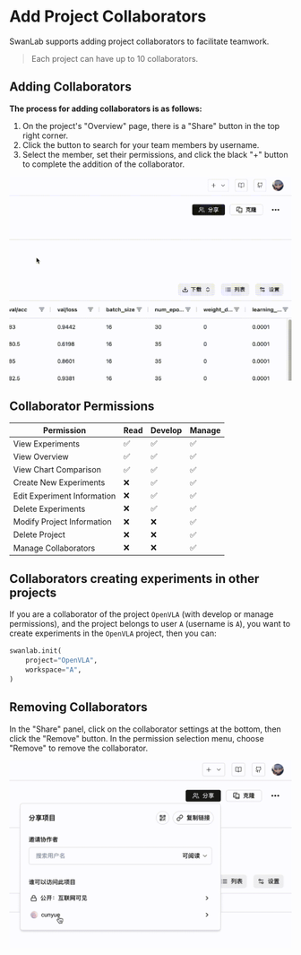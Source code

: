 # Add Project Collaborators

SwanLab supports adding project collaborators to facilitate teamwork.

> Each project can have up to 10 collaborators.

## Adding Collaborators

**The process for adding collaborators is as follows:**

1. On the project's "Overview" page, there is a "Share" button in the top right corner.
2. Click the button to search for your team members by username.
3. Select the member, set their permissions, and click the black "+" button to complete the addition of the collaborator.

![](./add-collaborator/shared.gif)

## Collaborator Permissions

| Permission | Read | Develop | Manage |
| --- | --- | --- | --- |
| View Experiments | ✅ | ✅ | ✅ |
| View Overview | ✅ | ✅ | ✅ |
| View Chart Comparison | ✅ | ✅ | ✅ |
| Create New Experiments | ❌ | ✅ | ✅ |
| Edit Experiment Information | ❌ | ✅ | ✅ |
| Delete Experiments | ❌ | ✅ | ✅ |
| Modify Project Information | ❌ | ❌ | ✅ |
| Delete Project | ❌ | ❌ | ✅ |
| Manage Collaborators | ❌ | ❌ | ✅ |

## Collaborators creating experiments in other projects

If you are a collaborator of the project `OpenVLA` (with develop or manage permissions), and the project belongs to user `A` (username is `A`), you want to create experiments in the `OpenVLA` project, then you can:

```python
swanlab.init(
    project="OpenVLA",
    workspace="A", 
)
```


## Removing Collaborators

In the "Share" panel, click on the collaborator settings at the bottom, then click the "Remove" button. In the permission selection menu, choose "Remove" to remove the collaborator.

![](./add-collaborator/remove.gif)